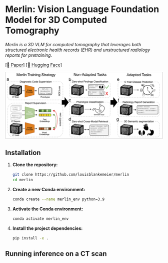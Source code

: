 # Merlin: Vision Language Foundation Model for 3D Computed Tomography

*Merlin is a 3D VLM for computed tomography that leverages both structured electronic health records (EHR) and unstructured radiology reports for pretraining.*

[[📄 Paper](https://arxiv.org/abs/2406.06512)] [[🤗 Hugging Face](https://huggingface.co/louisblankemeier/Merlin)]

![Key Graphic](figures/overview.png)

## Installation

1. **Clone the repository:**
    ```bash
    git clone https://github.com/louisblankemeier/merlin
    cd merlin
    ```

2. **Create a new Conda environment:**
    ```bash
    conda create --name merlin_env python=3.9
    ```

3. **Activate the Conda environment:**
    ```bash
    conda activate merlin_env
    ```

4. **Install the project dependencies:**
    ```bash
    pip install -e .
    ```

## Running inference on a CT scan

